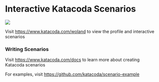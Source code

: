 # Interactive Katacoda Scenarios

[![](http://shields.katacoda.com/katacoda/woland/count.svg)](https://www.katacoda.com/woland "Get your profile on Katacoda.com")

Visit https://www.katacoda.com/woland to view the profile and interactive scenarios

### Writing Scenarios
Visit https://www.katacoda.com/docs to learn more about creating Katacoda scenarios

For examples, visit https://github.com/katacoda/scenario-example
